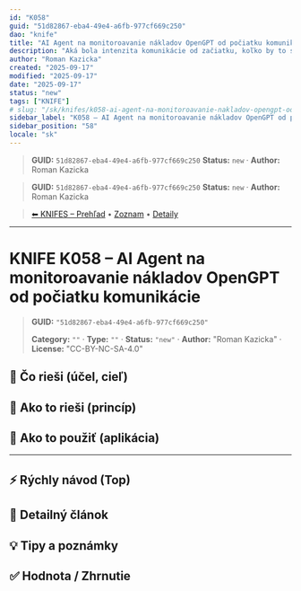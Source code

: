 ```yaml
---
id: "K058"
guid: "51d82867-eba4-49e4-a6fb-977cf669c250"
dao: "knife"
title: "AI Agent na monitoroavanie nákladov OpenGPT od počiatku komunikácie"
description: "Aká bola intenzita komunikácie od začiatku, koľko by to stálo cez API, Ktoré témy skonzumovali najviac energie?"
author: "Roman Kazicka"
created: "2025-09-17"
modified: "2025-09-17"
date: "2025-09-17"
status: "new"
tags: ["KNIFE"]
# slug: "/sk/knifes/k058-ai-agent-na-monitoroavanie-nakladov-opengpt-od-pociatku-komunikacie"
sidebar_label: "K058 – AI Agent na monitoroavanie nákladov OpenGPT od počiatku komunikácie"
sidebar_position: "58"
locale: "sk"
---
```

<!-- fm-visible: start -->
> **GUID:** `51d82867-eba4-49e4-a6fb-977cf669c250`
> **Status:** `new` · **Author:** Roman Kazicka
<!-- fm-visible: end -->
<!-- body:start -->

<!-- fm-visible: start -->
> **GUID:** `51d82867-eba4-49e4-a6fb-977cf669c250`
> **Status:** `new` · **Author:** Roman Kazicka
<!-- fm-visible: end -->
<!-- body:start -->

<!-- nav:knifes -->
> [⬅ KNIFES – Prehľad](../overview.md) • [Zoznam](../KNIFE_Overview_List.md) • [Detaily](../KNIFE_Overview_Details.md)
---
# KNIFE K058 – AI Agent na monitoroavanie nákladov OpenGPT od počiatku komunikácie
<!-- fm-visible: start -->

> **GUID:** `"51d82867-eba4-49e4-a6fb-977cf669c250"`
>   
> **Category:** `""` · **Type:** `""` · **Status:** `"new"` · **Author:** "Roman Kazicka" · **License:** "CC-BY-NC-SA-4.0"
<!-- fm-visible: end -->


## 🎯 Čo rieši (účel, cieľ)

## 🧩 Ako to rieši (princíp)

## 🧪 Ako to použiť (aplikácia)

---

## ⚡ Rýchly návod (Top)

## 📜 Detailný článok

## 💡 Tipy a poznámky

## ✅ Hodnota / Zhrnutie
